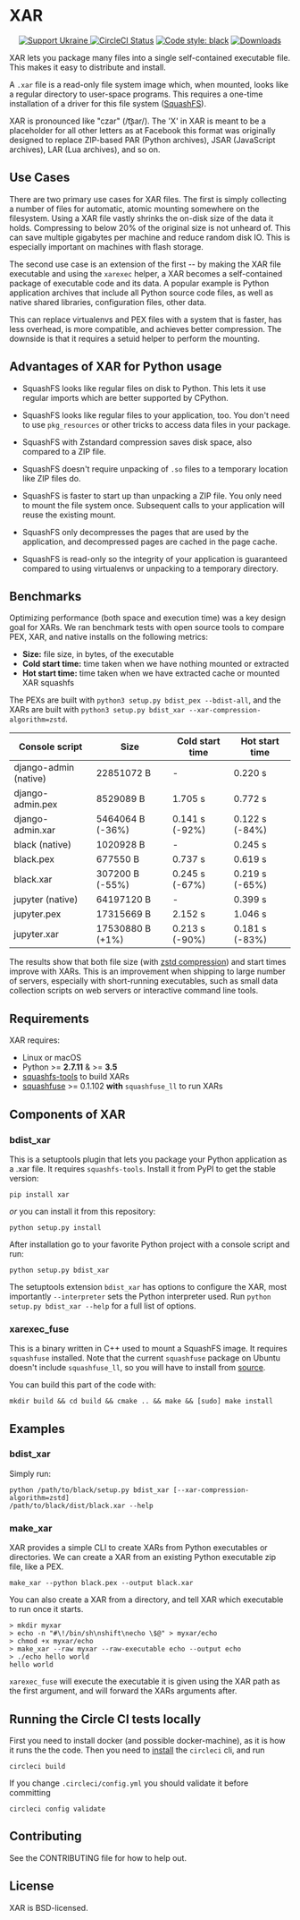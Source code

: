 # XAR

<p align="center">
<a href="https://opensource.fb.com/support-ukraine">
    <img src="https://img.shields.io/badge/Support-Ukraine-FFD500?style=flat&labelColor=005BBB" alt="Support Ukraine" />
</a>
<a href="https://circleci.com/gh/facebookincubator/xar"><img alt="CircleCI Status" src="https://circleci.com/gh/facebookincubator/xar.svg?style=shield&circle-token=79452315bcb15c6fa74a3af99829bb8b31ee366d"></a>
<a href="https://github.com/ambv/black"><img alt="Code style: black" src="https://img.shields.io/badge/code%20style-black-000000.svg"></a>
<a href="https://pepy.tech/project/xar"><img alt="Downloads" src="https://pepy.tech/badge/xar"></a>
</p>

XAR lets you package many files into a single self-contained executable file.
This makes it easy to distribute and install.

A `.xar` file is a read-only file system image which, when mounted, looks like
a regular directory to user-space programs.  This requires a one-time
installation of a driver for this file system
([SquashFS](https://en.wikipedia.org/wiki/SquashFS)).

XAR is pronounced like "czar" (/t͡ʂar/).  The 'X' in XAR is meant to be
a placeholder for all other letters as at Facebook this format was originally
designed to replace ZIP-based PAR (Python archives), JSAR (JavaScript archives),
LAR (Lua archives), and so on.


## Use Cases

There are two primary use cases for XAR files.  The first is simply collecting
a number of files for automatic, atomic mounting somewhere on the filesystem.
Using a XAR file vastly shrinks the on-disk size of the data it holds.
Compressing to below 20% of the original size is not unheard of.  This can save
multiple gigabytes per machine and reduce random disk IO.  This is especially
important on machines with flash storage.

The second use case is an extension of the first -- by making the XAR file
executable and using the `xarexec` helper, a XAR becomes a self-contained
package of executable code and its data.  A popular example is Python
application archives that include all Python source code files, as well as
native shared libraries, configuration files, other data.

This can replace virtualenvs and PEX files with a system that is faster, has
less overhead, is more compatible, and achieves better compression.
The downside is that it requires a setuid helper to perform the mounting.


## Advantages of XAR for Python usage

* SquashFS looks like regular files on disk to Python. This lets it use regular
  imports which are better supported by CPython.

* SquashFS looks like regular files to your application, too. You don't need to
  use `pkg_resources` or other tricks to access data files in your package.

* SquashFS with Zstandard compression saves disk space, also compared to a ZIP
  file.

* SquashFS doesn't require unpacking of `.so` files to a temporary location like
  ZIP files do.

* SquashFS is faster to start up than unpacking a ZIP file. You only need to
  mount the file system once. Subsequent calls to your application will reuse
  the existing mount.

* SquashFS only decompresses the pages that are used by the application, and
  decompressed pages are cached in the page cache.

* SquashFS is read-only so the integrity of your application is guaranteed
  compared to using virtualenvs or unpacking to a temporary directory.

## Benchmarks

Optimizing performance (both space and execution time) was a key design goal for
XARs. We ran benchmark tests with open source tools to compare PEX, XAR, and
native installs on the following metrics:

* **Size:** file size, in bytes, of the executable
* **Cold start time:** time taken when we have nothing mounted or extracted
* **Hot start time:** time taken when we have extracted cache or mounted XAR squashfs

The PEXs are built with `python3 setup.py bdist_pex --bdist-all`, and the XARs
are built with `python3 setup.py bdist_xar --xar-compression-algorithm=zstd`.

| Console script        | Size               | Cold start time | Hot start time |
|-----------------------|--------------------|-----------------|----------------|
| django-admin (native) |  22851072 B        | -               | 0.220 s        |
| django-admin.pex      |   8529089 B        | 1.705 s         | 0.772 s        |
| django-admin.xar      |   5464064 B (-36%) | 0.141 s (-92%)  | 0.122 s (-84%) |
| black (native)        |   1020928 B        | -               | 0.245 s        |
| black.pex             |    677550 B        | 0.737 s         | 0.619 s        |
| black.xar             |    307200 B (-55%) | 0.245 s (-67%)  | 0.219 s (-65%) |
| jupyter (native)      |  64197120 B        | -               | 0.399 s        |
| jupyter.pex           |  17315669 B        | 2.152 s         | 1.046 s        |
| jupyter.xar           |  17530880 B (+1%)  | 0.213 s (-90%)  | 0.181 s (-83%) |

The results show that both file size (with [zstd compression]) and start times
improve with XARs. This is an improvement when shipping to large number of
servers, especially with short-running executables, such as small data
collection scripts on web servers or interactive command line tools.

[zstd compression]: https://code.fb.com/core-data/smaller-and-faster-data-compression-with-zstandard/

## Requirements
XAR requires:
* Linux or macOS
* Python >= **2.7.11** & >= **3.5**
* [squashfs-tools](https://github.com/plougher/squashfs-tools) to build XARs
* [squashfuse](https://github.com/vasi/squashfuse) >= 0.1.102 **with**
  `squashfuse_ll` to run XARs


## Components of XAR

### bdist_xar

This is a setuptools plugin that lets you package your Python application
as a .xar file.  It requires `squashfs-tools`.  Install it from PyPI to get
the stable version:

```
pip install xar
```

*or* you can install it from this repository:

```
python setup.py install
```

After installation go to your favorite Python project with a console script and
run:

```
python setup.py bdist_xar
```

The setuptools extension `bdist_xar` has options to configure the XAR, most
importantly `--interpreter` sets the Python interpreter used. Run
`python setup.py bdist_xar --help` for a full list of options.

### xarexec_fuse

This is a binary written in C++ used to mount a SquashFS image.
It requires `squashfuse` installed. Note that the current `squashfuse` package
on Ubuntu doesn't include `squashfuse_ll`, so you will have to install from
[source](https://github.com/vasi/squashfuse/releases).

You can build this part of the code with:

```
mkdir build && cd build && cmake .. && make && [sudo] make install
```

## Examples

### bdist_xar

Simply run:

```
python /path/to/black/setup.py bdist_xar [--xar-compression-algorithm=zstd]
/path/to/black/dist/black.xar --help
```

### make_xar

XAR provides a simple CLI to create XARs from Python executables or directories.
We can create a XAR from an existing Python executable zip file, like a PEX.

```
make_xar --python black.pex --output black.xar
```

You can also create a XAR from a directory, and tell XAR which executable to
run once it starts.

```
> mkdir myxar
> echo -n "#\!/bin/sh\nshift\necho \$@" > myxar/echo
> chmod +x myxar/echo
> make_xar --raw myxar --raw-executable echo --output echo
> ./echo hello world
hello world
```

`xarexec_fuse` will execute the executable it is given using the XAR path as the
first argument, and will forward the XARs arguments after.

## Running the Circle CI tests locally

First you need to install docker (and possible docker-machine), as it is how it
runs the the code. Then you need to
[install](https://circleci.com/docs/2.0/local-cli/) the `circleci` cli, and run

    circleci build

If you change `.circleci/config.yml` you should validate it before committing

    circleci config validate


## Contributing
See the CONTRIBUTING file for how to help out.


## License
XAR is BSD-licensed.
